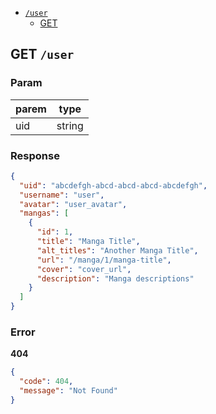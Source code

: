 - [`/user`](#/user)
  + [GET](#GET-/user)

## GET `/user`

### Param
parem | type
--- | ---
uid | string

### Response
```json
{
  "uid": "abcdefgh-abcd-abcd-abcd-abcdefgh",
  "username": "user",
  "avatar": "user_avatar",
  "mangas": [
    {
      "id": 1,
      "title": "Manga Title",
      "alt_titles": "Another Manga Title",
      "url": "/manga/1/manga-title",
      "cover": "cover_url",
      "description": "Manga descriptions"
    }
  ]
}
```

### Error
**404**
```json
{
  "code": 404,
  "message": "Not Found"
}
```

